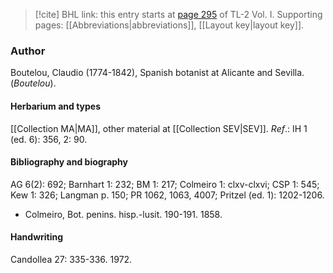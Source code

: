 > [!cite] BHL link: this entry starts at [page 295](https://www.biodiversitylibrary.org/item/103414#page/343/mode/1up) of TL-2 Vol. I.
> Supporting pages: [[Abbreviations|abbreviations]], [[Layout key|layout key]].

### Author

Boutelou, Claudio (1774-1842), Spanish botanist at Alicante and Sevilla. (*Boutelou*).

#### Herbarium and types

[[Collection MA|MA]], other material at [[Collection SEV|SEV]].
*Ref*.: IH 1 (ed. 6): 356, 2: 90.

#### Bibliography and biography

AG 6(2): 692; Barnhart 1: 232; BM 1: 217; Colmeiro 1: clxv-clxvi; CSP 1: 545; Kew 1: 326; Langman p. 150; PR 1062, 1063, 4007; Pritzel (ed. 1): 1202-1206.
- Colmeiro, Bot. penins. hisp.-lusit. 190-191. 1858.

#### Handwriting

Candollea 27: 335-336. 1972.

